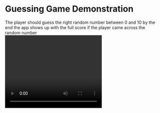 <h1> Guessing Game Demonstration</h1>
<div>
The player should guess the right random number between 0 and 10 by the end the app shows up with the full score if the player came across the random number
</div>

<video class="video" width="320" height="240" controls>
<source src="GuesGame2.mp4" type="video/mp4">
</video>
